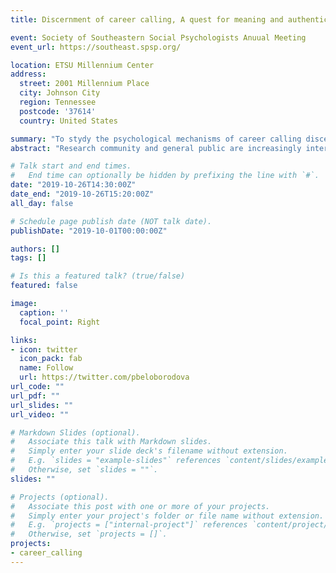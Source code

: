 ```yaml
---
title: Discernment of career calling, A quest for meaning and authenticity

event: Society of Southeastern Social Psychologists Anuual Meeting
event_url: https://southeast.spsp.org/

location: ETSU Millennium Center
address:
  street: 2001 Millennium Place
  city: Johnson City
  region: Tennessee
  postcode: '37614'
  country: United States

summary: "To stydy the psychological mechanisms of career calling discernment, we examined temporal relations between calling, life meaning, and personal life position and tested an intervention aimed to help college students to find their callings."
abstract: "Research community and general public are increasingly interested in the concept of career calling. However, the psychological mechanisms of its discernment remain obscure. The present research addresses this gap by examining temporal relations between calling, life meaning, and personal life position, as well as testing an intervention aimed at helping college students to discern their callings. The results suggest that calling is developed rather than discovered, and its developments can be facilitated by an intervention."

# Talk start and end times.
#   End time can optionally be hidden by prefixing the line with `#`.
date: "2019-10-26T14:30:00Z"
date_end: "2019-10-26T15:20:00Z"
all_day: false

# Schedule page publish date (NOT talk date).
publishDate: "2019-10-01T00:00:00Z"

authors: []
tags: []

# Is this a featured talk? (true/false)
featured: false

image:
  caption: ''
  focal_point: Right

links:
- icon: twitter
  icon_pack: fab
  name: Follow
  url: https://twitter.com/pbeloborodova
url_code: ""
url_pdf: ""
url_slides: ""
url_video: ""

# Markdown Slides (optional).
#   Associate this talk with Markdown slides.
#   Simply enter your slide deck's filename without extension.
#   E.g. `slides = "example-slides"` references `content/slides/example-slides.md`.
#   Otherwise, set `slides = ""`.
slides: ""

# Projects (optional).
#   Associate this post with one or more of your projects.
#   Simply enter your project's folder or file name without extension.
#   E.g. `projects = ["internal-project"]` references `content/project/deep-learning/index.md`.
#   Otherwise, set `projects = []`.
projects:
- career_calling
---
```

